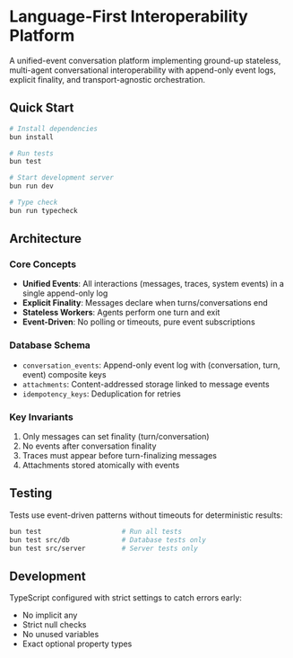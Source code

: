 # Language-First Interoperability Platform

A unified-event conversation platform implementing ground-up stateless, multi-agent conversational interoperability with append-only event logs, explicit finality, and transport-agnostic orchestration.

## Quick Start

```bash
# Install dependencies
bun install

# Run tests
bun test

# Start development server
bun run dev

# Type check
bun run typecheck
```

## Architecture

### Core Concepts

- **Unified Events**: All interactions (messages, traces, system events) in a single append-only log
- **Explicit Finality**: Messages declare when turns/conversations end
- **Stateless Workers**: Agents perform one turn and exit
- **Event-Driven**: No polling or timeouts, pure event subscriptions

### Database Schema

- `conversation_events`: Append-only event log with (conversation, turn, event) composite keys
- `attachments`: Content-addressed storage linked to message events
- `idempotency_keys`: Deduplication for retries

### Key Invariants

1. Only messages can set finality (turn/conversation)
2. No events after conversation finality
3. Traces must appear before turn-finalizing messages
4. Attachments stored atomically with events

## Testing

Tests use event-driven patterns without timeouts for deterministic results:

```bash
bun test                    # Run all tests
bun test src/db             # Database tests only
bun test src/server         # Server tests only
```

## Development

TypeScript configured with strict settings to catch errors early:
- No implicit any
- Strict null checks
- No unused variables
- Exact optional property types
